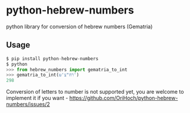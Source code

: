 # python-hebrew-numbers
python library for conversion of hebrew numbers (Gematria)

## Usage

```python
$ pip install python-hebrew-numbers
$ python
>>> from hebrew_numbers import gematria_to_int
>>> gematria_to_int(u'רח"צ')
298
```

Conversion of letters to number is not supported yet, you are welcome to implement it if you want - https://github.com/OriHoch/python-hebrew-numbers/issues/2
